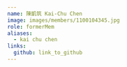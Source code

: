 ```yaml
---
name: 陳凱筑 Kai-Chu Chen 
image: images/members/1100104345.jpg 
role: formerMem
aliases:
  - kai chu chen
links:
  github: link_to_github 
---
```


